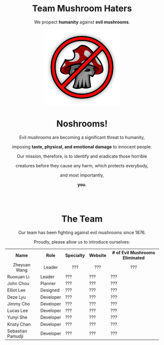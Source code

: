 <div align=center>
  
  <h1>Team Mushroom Haters</h1>
  <p>We propect <b>humanity</b> against <b>evil mushrooms</b>.</p>
  <img src="branding/Logo.png" alt="Logo" width=50%/>
  
  <h1>Noshrooms!</h1>
  <p>Evil mushrooms are becoming a significant threat to humanity,</p>
  <p>imposing <b>taste, physical, and emotional damage</b> to innocent people.</p>
  <p>Our mission, therefore, is to identify and eradicate those horrible</p>
  <p>creatures before they cause any harm, which protects everybody,</p>
  <p>and most importantly,</p>
  <p><b>you</b>.</p>
  
  <br></br>
  
  <h1>The Team</h1>
  <p>Our team has been fighting against evil mushrooms since 1876.</p>
  <p>Proudly, please allow us to introduce ourselves:</p>
  
  <table>
    <tr>
      <th align=center>Name</th>
      <th align=center>Role</th>
      <th align=center>Specialty</th> 
      <th align=center>Website</th>
      <th align=center># of Evil Mushrooms Eliminated</th>
    </tr>
      <tr>
      <td align=center>Zheyuan Wang</td>
      <td align=center>Leader</td>
      <td align=center>???</td> 
      <td align=center>???</td>
      <td align=center>???</td>
    </tr>
    <tr>
      <td>Ruoxuan Li</td>
      <td>Leader</td>
      <td>???</td> 
      <td>???</td>
      <td>???</td>
    </tr>
    <tr>
      <td>John Chou</td>
      <td>Planner</td>
      <td>???</td> 
      <td>???</td>
      <td>???</td>
    </tr>
    <tr>
      <td>Elliot Lee</td>
      <td>Designed</td>
      <td>???</td> 
      <td>???</td>
      <td>???</td>
    </tr>
    <tr>
      <td>Deze Lyu</td>
      <td>Developer</td>
      <td>???</td> 
      <td>???</td>
      <td>???</td>
    </tr>
    <tr>
      <td>Jimmy Cho</td>
      <td>Developer</td>
      <td>???</td> 
      <td>???</td>
      <td>???</td>
    </tr>
    <tr>
      <td>Lucas Lee</td>
      <td>Developer</td>
      <td>???</td> 
      <td>???</td>
      <td>???</td>
    </tr>
    <tr>
      <td>Yunyi She</td>
      <td>Developer</td>
      <td>???</td> 
      <td>???</td>
      <td>???</td>
    </tr>
    <tr>
      <td>Kristy Chan</td>
      <td>Developer</td>
      <td>???</td> 
      <td>???</td>
      <td>???</td>
    </tr>
    <tr>
      <td>Sebastian Pamudji</td>
      <td>Developer</td>
      <td>???</td> 
      <td>???</td>
      <td>???</td>
    </tr>
  </table>
  
</div>
